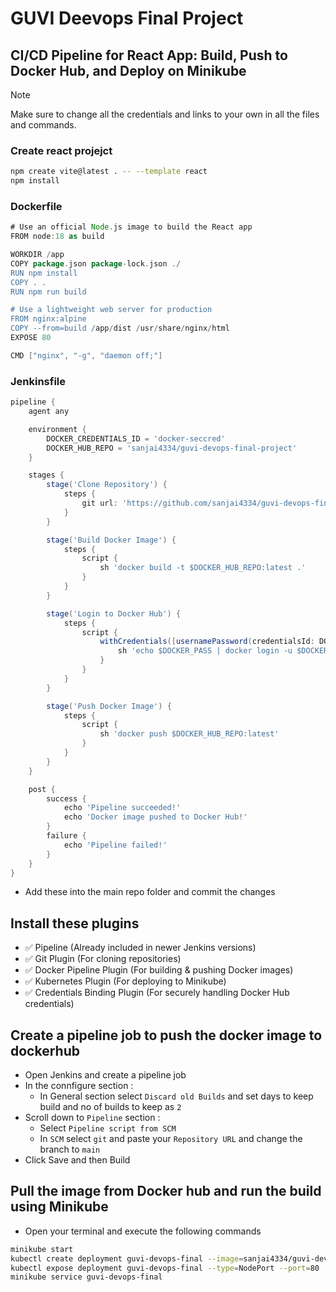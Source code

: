 # GUVI Deevops Final Project
## CI/CD Pipeline for React App: Build, Push to Docker Hub, and Deploy on Minikube

> [!NOTE]  
> Make sure to change all the credentials and links to your own in all the files and commands.

### Create react projejct
```bash
npm create vite@latest . -- --template react
npm install
```

### Dockerfile
```groovy
# Use an official Node.js image to build the React app
FROM node:18 as build

WORKDIR /app
COPY package.json package-lock.json ./
RUN npm install
COPY . .
RUN npm run build

# Use a lightweight web server for production
FROM nginx:alpine
COPY --from=build /app/dist /usr/share/nginx/html
EXPOSE 80

CMD ["nginx", "-g", "daemon off;"]
```

### Jenkinsfile
```groovy
pipeline {
    agent any

    environment {
        DOCKER_CREDENTIALS_ID = 'docker-seccred'
        DOCKER_HUB_REPO = 'sanjai4334/guvi-devops-final-project'
    }

    stages {
        stage('Clone Repository') {
            steps {
                git url: 'https://github.com/sanjai4334/guvi-devops-final-project.git', branch: 'main'
            }
        }

        stage('Build Docker Image') {
            steps {
                script {
                    sh 'docker build -t $DOCKER_HUB_REPO:latest .'
                }
            }
        }

        stage('Login to Docker Hub') {
            steps {
                script {
                    withCredentials([usernamePassword(credentialsId: DOCKER_CREDENTIALS_ID, usernameVariable: 'DOCKER_USER', passwordVariable: 'DOCKER_PASS')]) {
                        sh 'echo $DOCKER_PASS | docker login -u $DOCKER_USER --password-stdin'
                    }
                }
            }
        }

        stage('Push Docker Image') {
            steps {
                script {
                    sh 'docker push $DOCKER_HUB_REPO:latest'
                }
            }
        }
    }

    post {
        success {
            echo 'Pipeline succeeded!'
            echo 'Docker image pushed to Docker Hub!'
        }
        failure {
            echo 'Pipeline failed!'
        }
    }
}
```

 - Add these into the main repo folder and commit the changes

## Install these plugins 
 - ✅ Pipeline (Already included in newer Jenkins versions)
 - ✅ Git Plugin (For cloning repositories)
 - ✅ Docker Pipeline Plugin (For building & pushing Docker images)
 - ✅ Kubernetes Plugin (For deploying to Minikube)
 - ✅ Credentials Binding Plugin (For securely handling Docker Hub credentials)

## Create a pipeline job to push the docker image to dockerhub
 - Open Jenkins and create a pipeline job
 - In the connfigure section : 
    - In General section select `Discard old Builds` and set days to keep build and no of builds to keep as `2`
 - Scroll down to `Pipeline` section :
    - Select `Pipeline script from SCM`
    - In `SCM` select `git` and paste your `Repository URL` and change the branch to `main`
 - Click Save and then Build

## Pull the image from Docker hub and run the build using Minikube
 - Open your terminal and execute the following commands

```bash
minikube start
kubectl create deployment guvi-devops-final --image=sanjai4334/guvi-devops-final-project:latest
kubectl expose deployment guvi-devops-final --type=NodePort --port=80
minikube service guvi-devops-final
```
